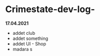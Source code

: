 # Crimestate-dev-log-

**17.04.2021**

+ addet club
+ addet something
+ addet UI - Shop
+ madara s

